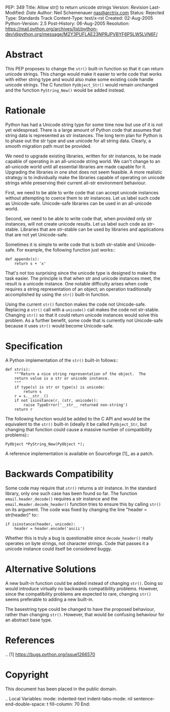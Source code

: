 PEP: 349 Title: Allow str() to return unicode strings Version:
$Revision$ Last-Modified: $Date$ Author: Neil Schemenauer
<nas@arctrix.com> Status: Rejected Type: Standards Track Content-Type:
text/x-rst Created: 02-Aug-2005 Python-Version: 2.5 Post-History:
06-Aug-2005 Resolution:
https://mail.python.org/archives/list/python-dev\@python.org/message/M2Y3PUFLAE23NPRJPVBYF6P5LW5LVN6F/

Abstract
========

This PEP proposes to change the `str()` built-in function so that it can
return unicode strings. This change would make it easier to write code
that works with either string type and would also make some existing
code handle unicode strings. The C function `PyObject_Str()` would
remain unchanged and the function `PyString_New()` would be added
instead.

Rationale
=========

Python has had a Unicode string type for some time now but use of it is
not yet widespread. There is a large amount of Python code that assumes
that string data is represented as str instances. The long term plan for
Python is to phase out the str type and use unicode for all string data.
Clearly, a smooth migration path must be provided.

We need to upgrade existing libraries, written for str instances, to be
made capable of operating in an all-unicode string world. We can't
change to an all-unicode world until all essential libraries are made
capable for it. Upgrading the libraries in one shot does not seem
feasible. A more realistic strategy is to individually make the
libraries capable of operating on unicode strings while preserving their
current all-str environment behaviour.

First, we need to be able to write code that can accept unicode
instances without attempting to coerce them to str instances. Let us
label such code as Unicode-safe. Unicode-safe libraries can be used in
an all-unicode world.

Second, we need to be able to write code that, when provided only str
instances, will not create unicode results. Let us label such code as
str-stable. Libraries that are str-stable can be used by libraries and
applications that are not yet Unicode-safe.

Sometimes it is simple to write code that is both str-stable and
Unicode-safe. For example, the following function just works::

    def appendx(s):
        return s + 'x'

That's not too surprising since the unicode type is designed to make the
task easier. The principle is that when str and unicode instances meet,
the result is a unicode instance. One notable difficulty arises when
code requires a string representation of an object; an operation
traditionally accomplished by using the `str()` built-in function.

Using the current `str()` function makes the code not Unicode-safe.
Replacing a `str()` call with a `unicode()` call makes the code not
str-stable. Changing `str()` so that it could return unicode instances
would solve this problem. As a further benefit, some code that is
currently not Unicode-safe because it uses `str()` would become
Unicode-safe.

Specification
=============

A Python implementation of the `str()` built-in follows::

    def str(s):
        """Return a nice string representation of the object.  The
        return value is a str or unicode instance.
        """
        if type(s) is str or type(s) is unicode:
            return s
        r = s.__str__()
        if not isinstance(r, (str, unicode)):
            raise TypeError('__str__ returned non-string')
        return r

The following function would be added to the C API and would be the
equivalent to the `str()` built-in (ideally it be called `PyObject_Str`,
but changing that function could cause a massive number of compatibility
problems)::

    PyObject *PyString_New(PyObject *);

A reference implementation is available on Sourceforge \[1\]\_ as a
patch.

Backwards Compatibility
=======================

Some code may require that `str()` returns a str instance. In the
standard library, only one such case has been found so far. The function
`email.header_decode()` requires a str instance and the
`email.Header.decode_header()` function tries to ensure this by calling
`str()` on its argument. The code was fixed by changing the line "header
= str(header)" to::

    if isinstance(header, unicode):
        header = header.encode('ascii')

Whether this is truly a bug is questionable since `decode_header()`
really operates on byte strings, not character strings. Code that passes
it a unicode instance could itself be considered buggy.

Alternative Solutions
=====================

A new built-in function could be added instead of changing `str()`.
Doing so would introduce virtually no backwards compatibility problems.
However, since the compatibility problems are expected to rare, changing
`str()` seems preferable to adding a new built-in.

The basestring type could be changed to have the proposed behaviour,
rather than changing `str()`. However, that would be confusing behaviour
for an abstract base type.

References
==========

.. \[1\] https://bugs.python.org/issue1266570

Copyright
=========

This document has been placed in the public domain.

.. Local Variables: mode: indented-text indent-tabs-mode: nil
sentence-end-double-space: t fill-column: 70 End:
